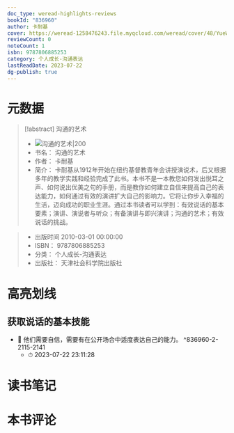 ```yaml
---
doc_type: weread-highlights-reviews
bookId: "836960"
author: 卡耐基
cover: https://weread-1258476243.file.myqcloud.com/weread/cover/48/YueWen_836960/t7_YueWen_836960.jpg
reviewCount: 0
noteCount: 1
isbn: 9787806885253
category: 个人成长-沟通表达
lastReadDate: 2023-07-22
dg-publish: true
---
```

# 元数据
> [!abstract] 沟通的艺术
> - ![ 沟通的艺术|200](https://weread-1258476243.file.myqcloud.com/weread/cover/48/YueWen_836960/t7_YueWen_836960.jpg)
> - 书名： 沟通的艺术
> - 作者： 卡耐基
> - 简介：     卡耐基从1912年开始在纽约基督教青年会讲授演说术，后又根据多年的教学实践和经验完成了此书。本书不是一本教您如何发出悦耳之声、如何说出优美之句的手册，而是教你如何建立自信来提高自己的表达能力，如何通过有效的演讲扩大自己的影响力。它将让你步入幸福的生活，迈向成功的职业生涯。通过本书读者可以学到：有效说话的基本要素；演讲、演说者与听众；有备演讲与即兴演讲；沟通的艺术；有效说话的挑战。

> - 出版时间 2010-03-01 00:00:00
> - ISBN： 9787806885253
> - 分类： 个人成长-沟通表达
> - 出版社： 天津社会科学院出版社

# 高亮划线

## 获取说话的基本技能


- 📌 他们需要自信，需要有在公开场合中适度表达自己的能力。 ^836960-2-2115-2141
    - ⏱ 2023-07-22 23:11:28 
# 读书笔记

# 本书评论
